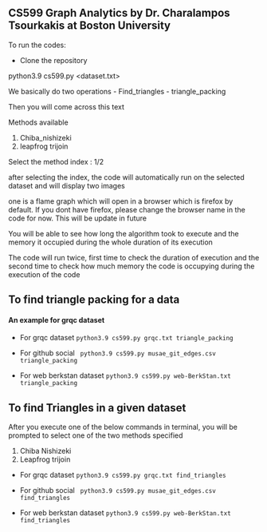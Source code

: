 
## **CS599 Graph Analytics** by  **Dr. Charalampos Tsourkakis** at Boston University 

To run the codes: 

*  Clone the repository 


python3.9 cs599.py <dataset.txt> <operation>

We basically do two operations 
    - Find_triangles
    - triangle_packing

Then you will come across this text 

Methods available 
1) Chiba_nishizeki
2) leapfrog trijoin

Select the method index : 1/2

after selecting the index, the code will automatically run on the selected dataset and will display two images 

one is a flame graph which will open in a browser which is firefox by default. If you dont have firefox, please change the browser name in the code for now. This will be update in future 

You will be able to see how long the algorithm took to execute and the memory it occupied during the whole duration of its execution

The code will run twice, first time to check the duration of execution and the second time to check how much memory the code is occupying during the execution of the code 


## To find triangle packing for a data 

#### An example for grqc dataset
- For grqc dataset
``` python3.9 cs599.py grqc.txt triangle_packing ```

- For github social
``` python3.9 cs599.py musae_git_edges.csv triangle_packing```

- For web berkstan dataset
```python3.9 cs599.py web-BerkStan.txt triangle_packing```

## To find Triangles in a given dataset

After you execute one of the below commands in terminal, you will be prompted to select one of the two methods specified 

1) Chiba Nishizeki 
2) Leapfrog trijoin 

- For grqc dataset
``` python3.9 cs599.py grqc.txt find_triangles ```

- For github social
``` python3.9 cs599.py musae_git_edges.csv find_triangles```

- For web berkstan dataset
```python3.9 cs599.py web-BerkStan.txt find_triangles```



